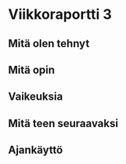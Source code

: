# Viikkoraportti 3

## Mitä olen tehnyt


## Mitä opin


## Vaikeuksia


## Mitä teen seuraavaksi


## Ajankäyttö
